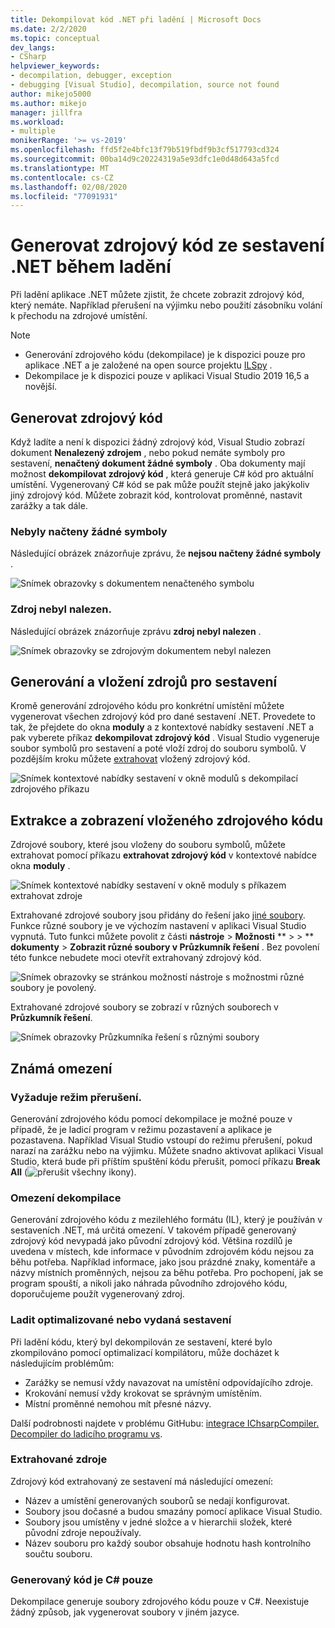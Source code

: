 ```yaml
---
title: Dekompilovat kód .NET při ladění | Microsoft Docs
ms.date: 2/2/2020
ms.topic: conceptual
dev_langs:
- CSharp
helpviewer_keywords:
- decompilation, debugger, exception
- debugging [Visual Studio], decompilation, source not found
author: mikejo5000
ms.author: mikejo
manager: jillfra
ms.workload:
- multiple
monikerRange: '>= vs-2019'
ms.openlocfilehash: ffd5f2e4bfc13f79b519fbdf9b3cf517793cd324
ms.sourcegitcommit: 00ba14d9c20224319a5e93dfc1e0d48d643a5fcd
ms.translationtype: MT
ms.contentlocale: cs-CZ
ms.lasthandoff: 02/08/2020
ms.locfileid: "77091931"
---
```

# <a name="generate-source-code-from-net-assemblies-while-debugging"></a>Generovat zdrojový kód ze sestavení .NET během ladění

Při ladění aplikace .NET můžete zjistit, že chcete zobrazit zdrojový kód, který nemáte. Například přerušení na výjimku nebo použití zásobníku volání k přechodu na zdrojové umístění.

> [!NOTE]
> * Generování zdrojového kódu (dekompilace) je k dispozici pouze pro aplikace .NET a je založené na open source projektu [ILSpy](https://github.com/icsharpcode/ILSpy) .
> * Dekompilace je k dispozici pouze v aplikaci Visual Studio 2019 16,5 a novější.

## <a name="generate-source-code"></a>Generovat zdrojový kód

Když ladíte a není k dispozici žádný zdrojový kód, Visual Studio zobrazí dokument **Nenalezený zdrojem** , nebo pokud nemáte symboly pro sestavení, **nenačtený dokument žádné symboly** . Oba dokumenty mají možnost **dekompilovat zdrojový kód** , která generuje C# kód pro aktuální umístění. Vygenerovaný C# kód se pak může použít stejně jako jakýkoliv jiný zdrojový kód. Můžete zobrazit kód, kontrolovat proměnné, nastavit zarážky a tak dále.

### <a name="no-symbols-loaded"></a>Nebyly načteny žádné symboly

Následující obrázek znázorňuje zprávu, že **nejsou načteny žádné symboly** .

![Snímek obrazovky s dokumentem nenačteného symbolu](media/decompilation-no-symbol-found.png)

### <a name="source-not-found"></a>Zdroj nebyl nalezen.

Následující obrázek znázorňuje zprávu **zdroj nebyl nalezen** .

![Snímek obrazovky se zdrojovým dokumentem nebyl nalezen](media/decompilation-no-source-found.png)

## <a name="generate-and-embed-sources-for-an-assembly"></a>Generování a vložení zdrojů pro sestavení

Kromě generování zdrojového kódu pro konkrétní umístění můžete vygenerovat všechen zdrojový kód pro dané sestavení .NET. Provedete to tak, že přejdete do okna **moduly** a z kontextové nabídky sestavení .NET a pak vyberete příkaz **dekompilovat zdrojový kód** . Visual Studio vygeneruje soubor symbolů pro sestavení a poté vloží zdroj do souboru symbolů. V pozdějším kroku můžete [extrahovat](#extract-and-view-the-embedded-source-code) vložený zdrojový kód.

![Snímek kontextové nabídky sestavení v okně modulů s dekompilací zdrojového příkazu](media/decompilation-decompile-source-code.png)

## <a name="extract-and-view-the-embedded-source-code"></a>Extrakce a zobrazení vloženého zdrojového kódu

Zdrojové soubory, které jsou vloženy do souboru symbolů, můžete extrahovat pomocí příkazu **extrahovat zdrojový kód** v kontextové nabídce okna **moduly** .

![Snímek kontextové nabídky sestavení v okně moduly s příkazem extrahovat zdroje](media/decompilation-extract-source-code.png)

Extrahované zdrojové soubory jsou přidány do řešení jako [jiné soubory](../ide/reference/miscellaneous-files.md). Funkce různé soubory je ve výchozím nastavení v aplikaci Visual Studio vypnutá. Tuto funkci můžete povolit z části **nástroje** > **Možnosti** ** >  > ** **dokumenty** > **Zobrazit různé soubory v Průzkumník řešení** . Bez povolení této funkce nebudete moci otevřít extrahovaný zdrojový kód.

![Snímek obrazovky se stránkou možností nástroje s možnostmi různé soubory je povolený.](media/decompilation-tools-options-misc-files.png)

Extrahované zdrojové soubory se zobrazí v různých souborech v **Průzkumník řešení**.

![Snímek obrazovky Průzkumníka řešení s různými soubory](media/decompilation-solution-explorer.png)

## <a name="known-limitations"></a>Známá omezení

### <a name="requires-break-mode"></a>Vyžaduje režim přerušení.

Generování zdrojového kódu pomocí dekompilace je možné pouze v případě, že je ladicí program v režimu pozastavení a aplikace je pozastavena. Například Visual Studio vstoupí do režimu přerušení, pokud narazí na zarážku nebo na výjimku. Můžete snadno aktivovat aplikaci Visual Studio, která bude při příštím spuštění kódu přerušit, pomocí příkazu **Break All** (![přerušit všechny ikony](media/decompilation-break-all.png)).

### <a name="decompilation-limitations"></a>Omezení dekompilace

Generování zdrojového kódu z mezilehlého formátu (IL), který je používán v sestaveních .NET, má určitá omezení. V takovém případě generovaný zdrojový kód nevypadá jako původní zdrojový kód. Většina rozdílů je uvedena v místech, kde informace v původním zdrojovém kódu nejsou za běhu potřeba. Například informace, jako jsou prázdné znaky, komentáře a názvy místních proměnných, nejsou za běhu potřeba. Pro pochopení, jak se program spouští, a nikoli jako náhrada původního zdrojového kódu, doporučujeme použít vygenerovaný zdroj.

### <a name="debug-optimized-or-release-assemblies"></a>Ladit optimalizované nebo vydaná sestavení

Při ladění kódu, který byl dekompilován ze sestavení, které bylo zkompilováno pomocí optimalizací kompilátoru, může docházet k následujícím problémům:
- Zarážky se nemusí vždy navazovat na umístění odpovídajícího zdroje.
- Krokování nemusí vždy krokovat se správným umístěním.
- Místní proměnné nemohou mít přesné názvy.

Další podrobnosti najdete v problému GitHubu: [integrace IChsarpCompiler. Decompiler do ladicího programu vs](https://github.com/icsharpcode/ILSpy/issues/1901).

### <a name="extracted-sources"></a>Extrahované zdroje

Zdrojový kód extrahovaný ze sestavení má následující omezení:
- Název a umístění generovaných souborů se nedají konfigurovat.
- Soubory jsou dočasné a budou smazány pomocí aplikace Visual Studio.
- Soubory jsou umístěny v jedné složce a v hierarchii složek, které původní zdroje nepoužívaly.
- Název souboru pro každý soubor obsahuje hodnotu hash kontrolního součtu souboru.

### <a name="generated-code-is-c-only"></a>Generovaný kód je C# pouze
Dekompilace generuje soubory zdrojového kódu pouze v C#. Neexistuje žádný způsob, jak vygenerovat soubory v jiném jazyce.